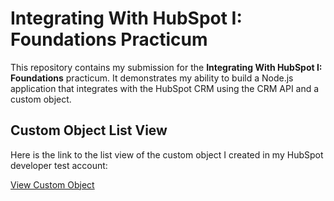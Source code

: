 # Integrating With HubSpot I: Foundations Practicum

This repository contains my submission for the **Integrating With HubSpot I: Foundations** practicum. It demonstrates my ability to build a Node.js application that integrates with the HubSpot CRM using the CRM API and a custom object.

## Custom Object List View

Here is the link to the list view of the custom object I created in my HubSpot developer test account:

[View Custom Object](https://app.hubspot.com/contacts/49579325/objects/2-43144120/views/all/list)
